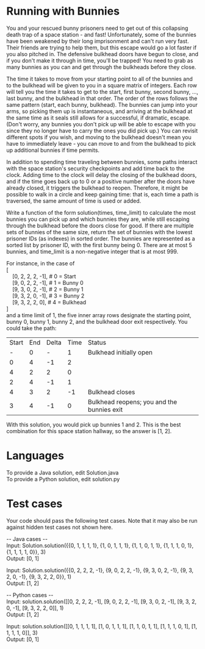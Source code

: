 Running with Bunnies
====================

You and your rescued bunny prisoners need to get out of this collapsing death trap of a space station - and fast! Unfortunately, some of the bunnies have been weakened by their long imprisonment and can't run very fast. Their friends are trying to help them, but this escape would go a lot faster if you also pitched in. The defensive bulkhead doors have begun to close, and if you don't make it through in time, you'll be trapped! You need to grab as many bunnies as you can and get through the bulkheads before they close.

The time it takes to move from your starting point to all of the bunnies and to the bulkhead will be given to you in a square matrix of integers. Each row will tell you the time it takes to get to the start, first bunny, second bunny, ..., last bunny, and the bulkhead in that order. The order of the rows follows the same pattern (start, each bunny, bulkhead). The bunnies can jump into your arms, so picking them up is instantaneous, and arriving at the bulkhead at the same time as it seals still allows for a successful, if dramatic, escape. (Don't worry, any bunnies you don't pick up will be able to escape with you since they no longer have to carry the ones you did pick up.) You can revisit different spots if you wish, and moving to the bulkhead doesn't mean you have to immediately leave - you can move to and from the bulkhead to pick up additional bunnies if time permits.

In addition to spending time traveling between bunnies, some paths interact with the space station's security checkpoints and add time back to the clock. Adding time to the clock will delay the closing of the bulkhead doors, and if the time goes back up to 0 or a positive number after the doors have already closed, it triggers the bulkhead to reopen. Therefore, it might be possible to walk in a circle and keep gaining time: that is, each time a path is traversed, the same amount of time is used or added.

Write a function of the form solution(times, time_limit) to calculate the most bunnies you can pick up and which bunnies they are, while still escaping through the bulkhead before the doors close for good. If there are multiple sets of bunnies of the same size, return the set of bunnies with the lowest prisoner IDs (as indexes) in sorted order. The bunnies are represented as a sorted list by prisoner ID, with the first bunny being 0. There are at most 5 bunnies, and time_limit is a non-negative integer that is at most 999.

For instance, in the case of  
[  
&nbsp;&nbsp;&nbsp;&nbsp;[0, 2, 2, 2, -1],  # 0 = Start  
&nbsp;&nbsp;&nbsp;&nbsp;[9, 0, 2, 2, -1],  # 1 = Bunny 0  
&nbsp;&nbsp;&nbsp;&nbsp;[9, 3, 0, 2, -1],  # 2 = Bunny 1  
&nbsp;&nbsp;&nbsp;&nbsp;[9, 3, 2, 0, -1],  # 3 = Bunny 2  
&nbsp;&nbsp;&nbsp;&nbsp;[9, 3, 2, 2,  0],  # 4 = Bulkhead  
]<br>
and a time limit of 1, the five inner array rows designate the starting point, bunny 0, bunny 1, bunny 2, and the bulkhead door exit respectively. You could take the path:

<table>
  <tr>
    <td>Start</td>
    <td>End</td>
    <td>Delta</td>
    <td>Time</td>
    <td>Status</td>
  </tr>
  <tr>
    <td>-</td>
    <td>0</td>
    <td>-</td>
    <td>1</td>
    <td>Bulkhead initially open</td>
  </tr>
  <tr>
    <td>0</td>
    <td>4</td>
    <td>-1</td>
    <td>2</td>
    <td></td>
  </tr>
  <tr>
    <td>4</td>
    <td>2</td>
    <td>2</td>
    <td>0</td>
    <td></td>
  </tr>
  <tr>
    <td>2</td>
    <td>4</td>
    <td>-1</td>
    <td>1</td>
    <td></td>
  </tr>
  <tr>
    <td>4</td>
    <td>3</td>
    <td>2</td>
    <td>-1</td>
    <td>Bulkhead closes</td>
  </tr>
  <tr>
    <td>3</td>
    <td>4</td>
    <td>-1</td>
    <td>0</td>
    <td>Bulkhead reopens; you and the bunnies exit</td>
  </tr>
</table>

With this solution, you would pick up bunnies 1 and 2. This is the best combination for this space station hallway, so the answer is [1, 2].

Languages
=========

To provide a Java solution, edit Solution.java  
To provide a Python solution, edit solution.py

Test cases
==========
Your code should pass the following test cases.
Note that it may also be run against hidden test cases not shown here.

-- Java cases --  
Input: Solution.solution({{0, 1, 1, 1, 1}, {1, 0, 1, 1, 1}, {1, 1, 0, 1, 1}, {1, 1, 1, 0, 1}, {1, 1, 1, 1, 0}}, 3)  
Output: [0, 1]

Input: Solution.solution({{0, 2, 2, 2, -1}, {9, 0, 2, 2, -1}, {9, 3, 0, 2, -1}, {9, 3, 2, 0, -1}, {9, 3, 2, 2, 0}}, 1)  
Output: [1, 2]

-- Python cases --  
Input: solution.solution([[0, 2, 2, 2, -1], [9, 0, 2, 2, -1], [9, 3, 0, 2, -1], [9, 3, 2, 0, -1], [9, 3, 2, 2, 0]], 1)  
Output: [1, 2]

Input: solution.solution([[0, 1, 1, 1, 1], [1, 0, 1, 1, 1], [1, 1, 0, 1, 1], [1, 1, 1, 0, 1], [1, 1, 1, 1, 0]], 3)  
Output: [0, 1]
